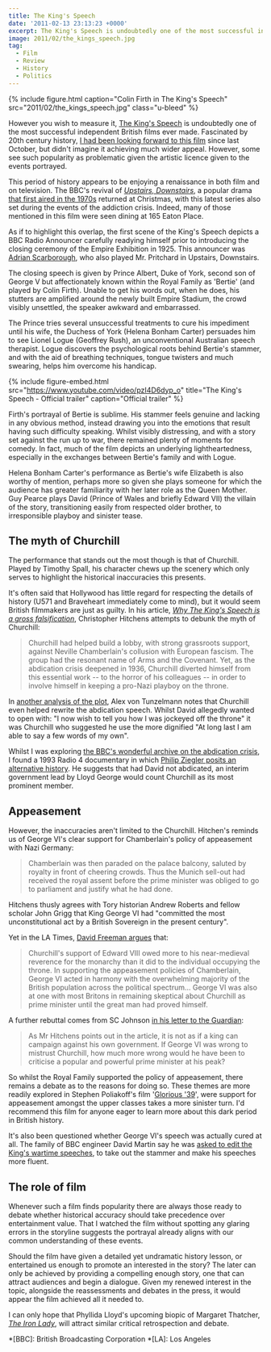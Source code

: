 ```yaml
---
title: The King's Speech
date: '2011-02-13 23:13:23 +0000'
excerpt: The King's Speech is undoubtedly one of the most successful independent British films ever made, yet some see this popularity as problematic given the artistic licence given to the events it portrays.
image: 2011/02/the_kings_speech.jpg
tag:
  - Film
  - Review
  - History
  - Politics
---
```

{% include figure.html
  caption="Colin Firth in The King's Speech"
  src="2011/02/the_kings_speech.jpg"
  class="u-bleed"
%}

However you wish to measure it, [The King's Speech][1] is undoubtedly one of the most successful independent British films ever made. Fascinated by 20th century history, [I had been looking forward to this film][2] since last October, but didn't imagine it achieving much wider appeal. However, some see such popularity as problematic given the artistic licence given to the events portrayed.

This period of history appears to be enjoying a renaissance in both film and on television. The BBC's revival of <cite>[Upstairs, Downstairs][3]</cite>, a popular drama [that first aired in the 1970s][4] returned at Christmas, with this latest series also set during the events of the addiction crisis. Indeed, many of those mentioned in this film were seen dining at 165 Eaton Place.

As if to highlight this overlap, the first scene of the King's Speech depicts a BBC Radio Announcer carefully readying himself prior to introducing the closing ceremony of the Empire Exhibition in 1925. This announcer was [Adrian Scarborough][5], who also played Mr. Pritchard in Upstairs, Downstairs.

The closing speech is given by Prince Albert, Duke of York, second son of George V but affectionately known within the Royal Family as 'Bertie' (and played by Colin Firth). Unable to get his words out, when he does, his stutters are amplified around the newly built Empire Stadium, the crowd visibly unsettled, the speaker awkward and embarrassed.

The Prince tries several unsuccessful treatments to cure his impediment until his wife, the Duchess of York (Helena Bonham Carter) persuades him to see Lionel Logue (Geoffrey Rush), an unconventional Australian speech therapist. Logue discovers the psychological roots behind Bertie's stammer, and with the aid of breathing techniques, tongue twisters and much swearing, helps him overcome his handicap.

{% include figure-embed.html
  src="https://www.youtube.com/video/pzI4D6dyp_o"
  title="The King's Speech - Official trailer"
  caption="Official trailer"
%}

Firth's portrayal of Bertie is sublime. His stammer feels genuine and lacking in any obvious method, instead drawing you into the emotions that result having such difficulty speaking. Whilst visibly distressing, and with a story set against the run up to war, there remained plenty of moments for comedy. In fact, much of the film depicts an underlying lightheartedness, especially in the exchanges between Bertie's family and with Logue.

Helena Bonham Carter's performance as Bertie's wife Elizabeth is also worthy of mention, perhaps more so given she plays someone for which the audience has greater familiarity with her later role as the Queen Mother. Guy Pearce plays David (Prince of Wales and briefly Edward VII) the villain of the story, transitioning easily from respected older brother, to irresponsible playboy and sinister tease.

## The myth of Churchill

The performance that stands out the most though is that of Churchill. Played by Timothy Spall, his character chews up the scenery which only serves to highlight the historical inaccuracies this presents.

It's often said that Hollywood has little regard for respecting the details of history (U571 and Braveheart immediately come to mind), but it would seem British filmmakers are just as guilty. In his article, <cite>[Why The King's Speech is a gross falsification][6]</cite>, Christopher Hitchens attempts to debunk the myth of Churchill:

> Churchill had helped build a lobby, with strong grassroots support, against Neville Chamberlain's collusion with European fascism. The group had the resonant name of Arms and the Covenant. Yet, as the abdication crisis deepened in 1936, Churchill diverted himself from this essential work -- to the horror of his colleagues -- in order to involve himself in keeping a pro-Nazi playboy on the throne.

In [another analysis of the plot][7], Alex von Tunzelmann notes that Churchill even helped rewrite the abdication speech. Whilst David allegedly wanted to open with: "I now wish to tell you how I was jockeyed off the throne" it was Churchill who suggested he use the more dignified "At long last I am able to say a few words of my own".

Whilst I was exploring [the BBC's wonderful archive on the abdication crisis][8], I found a 1993 Radio 4 documentary in which [Philip Ziegler posits an alternative history][9]. He suggests that had David not abdicated, an interim government lead by Lloyd George would count Churchill as its most prominent member.

## Appeasement

However, the inaccuracies aren't limited to the Churchill. Hitchen's reminds us of George VI's clear support for Chamberlain's policy of appeasement with Nazi Germany:

> Chamberlain was then paraded on the palace balcony, saluted by royalty in front of cheering crowds. Thus the Munich sell-out had received the royal assent before the prime minister was obliged to go to parliament and justify what he had done.

Hitchens thusly agrees with Tory historian Andrew Roberts and fellow scholar John Grigg that King George VI had "committed the most unconstitutional act by a British Sovereign in the present century".

Yet in the LA Times, [David Freeman argues][10] that:

> Churchill's support of Edward VIII owed more to his near-medieval reverence for the monarchy than it did to the individual occupying the throne. In supporting the appeasement policies of Chamberlain, George VI acted in harmony with the overwhelming majority of the British population across the political spectrum... George VI was also at one with most Britons in remaining skeptical about Churchill as prime minister until the great man had proved himself.

A further rebuttal comes from SC Johnson [in his letter to the Guardian][11]:

> As Mr Hitchens points out in the article, it is not as if a king can campaign against his own government. If George VI was wrong to mistrust Churchill, how much more wrong would he have been to criticise a popular and powerful prime minister at his peak?

So whilst the Royal Family supported the policy of appeasement, there remains a debate as to the reasons for doing so. These themes are more readily explored in Stephen Poliakoff's film '[Glorious '39][12]', were support for appeasement amongst the upper classes takes a more sinister turn. I'd recommend this film for anyone eager to learn more about this dark period in British history.

It's also been questioned whether George VI's speech was actually cured at all. The family of BBC engineer David Martin say he was [asked to edit the King's wartime speeches][13], to take out the stammer and make his speeches more fluent.

## The role of film

Whenever such a film finds popularity there are always those ready to debate whether historical accuracy should take precedence over entertainment value. That I watched the film without spotting any glaring errors in the storyline suggests the portrayal already aligns with our common understanding of these events.

Should the film have given a detailed yet undramatic history lesson, or entertained us enough to promote an interested in the story? The later can only be achieved by providing a compelling enough story, one that can attract audiences and begin a dialogue. Given my renewed interest in the topic, alongside the reassessments and debates in the press, it would appear the film achieved all it needed to.

I can only hope that Phyllida Lloyd's upcoming biopic of Margaret Thatcher, <cite>[The Iron Lady][14]</cite>, will attract similar critical retrospection and debate.

[1]: http://www.kingsspeech.com/
[2]: https://twitter.com/paulrobertlloyd/status/28400458319
[3]: http://www.bbc.co.uk/programmes/b00x2yj7
[4]: http://en.wikipedia.org/wiki/Upstairs,_Downstairs
[5]: http://www.imdb.com/name/nm0769083/
[6]: http://www.guardian.co.uk/film/2011/jan/31/the-kings-speech-gross-falsification
[7]: http://www.guardian.co.uk/film/2011/jan/13/reel-history-kings-speech-colin-firth
[8]: http://www.bbc.co.uk/archive/edward_viii/
[9]: http://www.bbc.co.uk/archive/edward_viii/12935.shtml
[10]: http://www.latimes.com/entertainment/news/la-ca-king-truth-20110213,0,3880542.story
[11]: http://www.guardian.co.uk/film/2011/feb/05/cinematic-myths-historical-facts-kings-speech
[12]: http://www.imdb.com/title/tt1319694/
[13]: http://news.bbc.co.uk/local/london/hi/people_and_places/newsid_9378000/9378341.stm
[14]: http://www.imdb.com/title/tt1007029/

*[BBC]: British Broadcasting Corporation
*[LA]: Los Angeles
